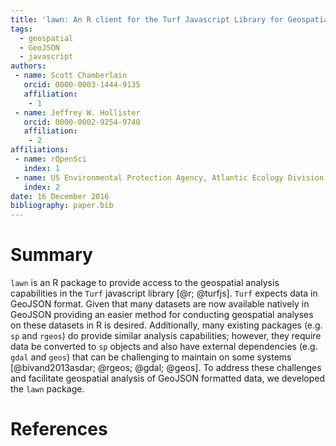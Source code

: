```yaml
---
title: 'lawn: An R client for the Turf Javascript Library for Geospatial Analysis'
tags:
  - geospatial
  - GeoJSON
  - javascript
authors:
 - name: Scott Chamberlain
   orcid: 0000-0003-1444-9135
   affiliation: 
    - 1
 - name: Jeffrey W. Hollister
   orcid: 0000-0002-9254-9740
   affiliation:
    - 2
affiliations:
 - name: rOpenSci
   index: 1
 - name: US Environmental Protection Agency, Atlantic Ecology Division
   index: 2
date: 16 December 2016
bibliography: paper.bib
---
```


# Summary

`lawn` is an R package to provide access to the geospatial analysis capabilities in the `Turf` javascript library [@r; @turfjs].  `Turf` expects data in GeoJSON format. Given that many datasets are now available natively in GeoJSON providing an easier method for conducting geospatial analyses on these datasets in R is desired.  Additionally, many existing packages (e.g. `sp` and `rgeos`) do provide similar analysis capabilities; however, they require data be converted to `sp` objects and also have external dependencies (e.g. `gdal` and `geos`) that can be challenging to maintain on some systems [@bivand2013asdar; @rgeos; @gdal; @geos]. To address these challenges and facilitate geospatial analysis of GeoJSON formatted data, we developed the `lawn` package.     

# References
